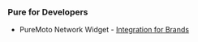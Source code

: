 ### Pure for Developers

* PureMoto Network Widget - [Integration for Brands](https://developer.puremoto.com/brands/widget/)
